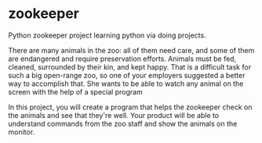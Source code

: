 # zookeeper
Python zookeeper project
learning python via doing projects.

There are many animals in the zoo: all of them need care, and some of them are endangered and require preservation efforts. Animals must be fed, cleaned, surrounded by their kin, and kept happy. That is a difficult task for such a big open-range zoo, so one of your employers suggested a better way to accomplish that. She wants to be able to watch any animal on the screen with the help of a special program

In this project, you will create a program that helps the zookeeper check on the animals and see that they're well. Your product will be able to understand commands from the zoo staff and show the animals on the monitor.
